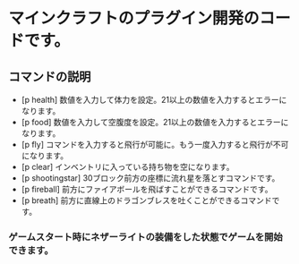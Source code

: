 # マインクラフトのプラグイン開発のコードです。

## コマンドの説明

- [p health] 数値を入力して体力を設定。21以上の数値を入力するとエラーになります。
- [p food] 数値を入力して空腹度を設定。21以上の数値を入力するとエラーになります。
- [p fly] コマンドを入力すると飛行が可能に。もう一度入力すると飛行が不可になります。
- [p clear] インベントリに入っている持ち物を空になります。
- [p shootingstar] 30ブロック前方の座標に流れ星を落とすコマンドです。
- [p fireball] 前方にファイアボールを飛ばすことができるコマンドです。
- [p breath] 前方に直線上のドラゴンブレスを吐くことができるコマンドです。

### ゲームスタート時にネザーライトの装備をした状態でゲームを開始できます。
